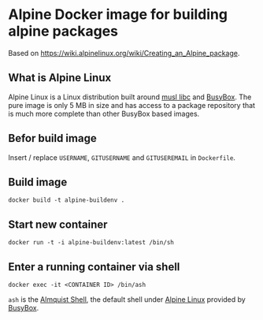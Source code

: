 # Alpine Docker image for building alpine packages

Based on <https://wiki.alpinelinux.org/wiki/Creating_an_Alpine_package>.

## What is Alpine Linux

Alpine Linux is a Linux distribution built around [musl
libc](https://www.musl-libc.org/) and
[BusyBox](https://busybox.net/about.html). The pure image is only 5 MB in size
and has access to a package repository that is much more complete than other
BusyBox based images.

## Befor build image

Insert / replace `USERNAME`, `GITUSERNAME` and `GITUSEREMAIL` in `Dockerfile`.

## Build image

```shell
docker build -t alpine-buildenv .
```

## Start new container

```shell
docker run -t -i alpine-buildenv:latest /bin/sh
```

## Enter a running container via shell

```shell
docker exec -it <CONTAINER ID> /bin/ash
```

`ash` is the [Almquist Shell](https://en.wikipedia.org/wiki/Almquist_shell),
the default shell under [Alpine Linux](https://alpinelinux.org/) provided by
[BusyBox](https://busybox.net/about.html).